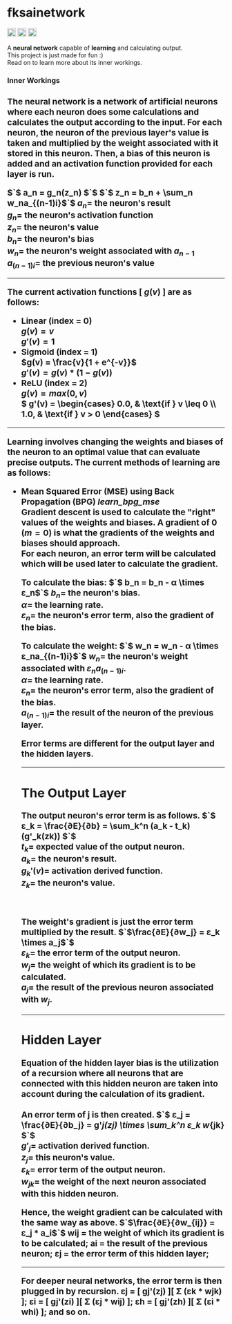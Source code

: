 **<h1>fksainetwork</h1>**

[<img alt="github" src="https://img.shields.io/badge/github-Felix1G/fksainetwork-8da0cb?style=for-the-badge&labelColor=555555&logo=github" height="20">](https://github.com/Felix1G/fksainetwork)
[<img alt="crates.io" src="https://img.shields.io/crates/v/fksainetwork.svg?style=for-the-badge&color=fc8d62&logo=rust" height="20">](https://crates.io/crates/fksainetwork)
[<img alt="docs.rs" src="https://img.shields.io/badge/docs.rs-fksainetwork-66c2a5?style=for-the-badge&labelColor=555555&logo=docs.rs" height="20">](https://docs.rs/fksainetwork)


A **neural network** capable of **learning** and calculating output.<br/>
This project is just made for fun :)<br/>
Read on to learn more about its inner workings.


**<h3>Inner Workings<h3/>**

The neural network is a network of artificial neurons where each neuron does some calculations and calculates
the output according to the input. For each neuron, the neuron of the previous layer's value is taken and
multiplied by the weight associated with it stored in this neuron. Then, a bias of this neuron is added and an activation function provided for each layer is run.

$`$ a_n = g_n(z_n) $`$
$`$ z_n = b_n + \sum_n w_na_{(n-1)i}$`$
$`a_n = `$ the neuron's result<br/>
$`g_n = `$ the neuron's activation function<br/>
$`z_n = `$ the neuron's value <br/>
$`b_n = `$ the neuron's bias <br/>
$`w_n = `$ the neuron's weight associated with $`a_{n-1}`$ <br/>
$`a_{(n-1)i} = `$ the previous neuron's value <br/>

---

The current activation functions [ $`g(v)`$ ] are as follows:
- Linear (index = 0)<br/>
	$`g(v) = v`$<br/>
	$`g'(v) = 1`$
- Sigmoid (index = 1)<br/>
	$`g(v) = \frac{v}{1 + e^{-v}}`$<br/>
	$`g'(v) = g(v) * (1 - g(v))`$
- ReLU (index = 2)<br/>
	$`g(v) = max(0, v)`$<br/>
	$`
	g'(v) =
	\begin{cases}
	0.0,  & \text{if } v \leq 0 \\
	1.0, & \text{if } v > 0
	\end{cases}
	`$

---

Learning involves changing the weights and biases of the neuron to an optimal value that can evaluate precise outputs.
The current methods of learning are as follows:
- Mean Squared Error (MSE) using Back Propagation (BPG)   ***learn_bpg_mse***<br/>
	Gradient descent is used to calculate the "right" values of the weights and biases.
	A gradient of 0 ($`m = 0`$) is what the gradients of the weights and biases should approach. <br/>
 	For each neuron, an error term will be calculated which will be used later to calculate the gradient.

	To calculate the bias:
	$`$ b_n = b_n - α \times ε_n$`$
	$`b_n =`$ the neuron's bias.<br/>
	$`α =`$ the learning rate.<br/>
	$`ε_n =`$ the neuron's error term, also the gradient of the bias.

	To calculate the weight:
	$`$ w_n = w_n - α \times ε_na_{(n-1)i}$`$
	$`w_n =`$ the neuron's weight associated with $`ε_na_{(n-1)i}`$.<br/>
	$`α =`$ the learning rate.<br/>
	$`ε_n =`$ the neuron's error term, also the gradient of the bias.<br/>
	$`a_{(n-1)i} = `$ the result of the neuron of the previous layer.

	Error terms are different for the output layer and the hidden layers.

	---
  	The Output Layer
  	---
  	The output neuron's error term is as follows.
	$`$ ε_k = \frac{∂E}{∂b} =  \sum_k^n (a_k - t_k)(g'_k(zk)) $`$<br/>
	$`t_k =`$ expected value of the output neuron.<br/>
	$`a_k =`$ the neuron's result.<br/>
	$`g_k'(v) = `$ activation derived function.<br/>
	$`z_k =`$ the neuron's value.<br/>
 
	<br/>
	
	The weight's gradient is just the error term multiplied by the result.
	$`$\frac{∂E}{∂w_j} = ε_k \times a_j$`$<br/>
	$`ε_k = `$ the error term of the output neuron.<br/>
	$`w_j = `$ the weight of which its gradient is to be calculated.<br/>
	$`a_j = `$ the result of the previous neuron associated with $`w_j`$.
	
	---
  	Hidden Layer
  	---
	Equation of the hidden layer bias is the utilization of a recursion where
	all neurons that are connected with this hidden neuron are taken into account
	during the calculation of its gradient.
	<br/>
	<br/>
	An error term of j is then created.
 	$`$ ε_j = \frac{∂E}{∂b_j} =  g'_j(zj) \times \sum_k^n ε_k w_{jk} $`$<br/>
	$`g'_j =`$ activation derived function.<br/>
	$`z_j =`$ this neuron's value.<br/>
	$`ε_k =`$ error term of the output neuron.<br/>
	$`w_{jk} =`$ the weight of the next neuron associated with this hidden neuron.
	
	Hence, the weight gradient can be calculated with the same way as above.
	$`$\frac{∂E}{∂w_{ij}} = ε_j * a_i$`$
	wij = the weight of which its gradient is to be calculated;
	ai = the result of the previous neuron;
	εj = the error term of this hidden layer;
	
	------------------
	
	For deeper neural networks, the error term is then plugged in by recursion.
	εj = [ gj'(zj) ][ Σ (εk * wjk) ];
	εi = [ gj'(zi) ][ Σ (εj * wij) ];
	εh = [ gj'(zh) ][ Σ (εi * whi) ];
	and so on.
